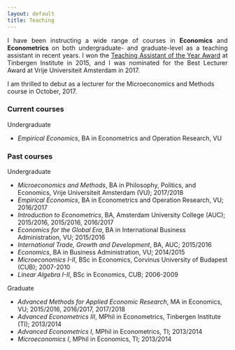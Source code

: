 ```yaml
---
layout: default
title: Teaching
---
```


<p align = "justify"> I have been instructing a wide range of courses in <b>Economics</b> and <b>Econometrics</b> on both undergraduate- and graduate-level as a teaching assistant in recent years. I won the <a href = "http://www.tinbergen.nl/student-council/teaching-assistant-and-lecturer-of-the-year/">Teaching Assistant of the Year Award</a> at Tinbergen Institute in 2015, and I was nominated for the Best Lecturer Award at Vrije Universiteit Amsterdam in 2017. </p> 
I am thrilled to debut as a lecturer for the Microeconomics and Methods course in October, 2017.

### **Current courses**
Undergraduate
  * *Empirical Economics*, BA in Econometrics and Operation Research, VU
  
### **Past courses**
Undergraduate
  * *Microeconomics and Methods*, BA in Philosophy, Politics, and Economics, Vrije Universiteit Amsterdam (VU); 2017/2018 
  * *Empirical Economics*, BA in Econometrics and Operation Research, VU; 2016/2017  
  * *Introduction to Econometrics*, BA, Amsterdam University College (AUC); 2015/2016, 2015/2016, 2016/2017
  * *Economics for the Global Era*, BA in International Business Administration, VU; 2015/2016
  * *International Trade, Growth and Development*, BA, AUC; 2015/2016
  * *Economics*, BA in Business Administration, VU; 2014/2015
  * *Microeconomics I-II*, BSc in Economics, Corvinus University of Budapest (CUB); 2007-2010
  * *Linear Algebra I-II*, BSc in Economics, CUB; 2006-2009
  
Graduate 
  * *Advanced Methods for Applied Economic Research*, MA in Economics, VU; 2015/2016, 2016/2017, 2017/2018
  * *Advanced Econometrics III*, MPhil in Econometrics, Tinbergen Institute (TI); 2013/2014
  * *Advanced Econometrics I*, MPhil in Econometrics, TI; 2013/2014
  * *Microeconomics I*, MPhil in Economics, TI; 2013/2014

